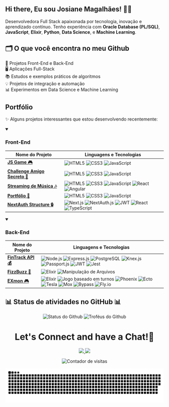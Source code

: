 <!--img width=100% src="https://capsule-render.vercel.app/api?type=waving&color=33a0ff&height=120&section=header"/-->

<!--## Hey! Welcome
### I love learning new technologies and being constantly evolving.</h3-->

<!--div>

- 💻 Desenvolvedora Web Full Stack Python

- 👩🏻‍💻 Integrante de equipe do PyLadies Sorocaba

- 💙 Participante da 5ª edição do Luiza < Code >

- 💬 Busco sempre aprender e motivar pessoas, principalmente mulheres, a ingressar na área da tecnologia.
<br />
</div-->
  
<!--img alt="Pythocat" width=12% src="https://user-images.githubusercontent.com/62856269/199364542-2f206ef0-a3ea-4a58-9658-5e8e3397d5b7.png"/-->

##

<!-- GITHUB STATS -->
<!--#### GitHub Stats
<div align="center">
  <img height="180em" src="https://github-readme-stats.vercel.app/api?username=JosianeCMagalhaes&show_icons=true&theme=tokyonight&include_all_commits=true"/>
  <img height="180em" src="https://github-readme-stats.vercel.app/api/top-langs/?username=JosianeCMagalhaes&layout=compact&langs_count=18&theme=tokyonight&include_all_commits=true"/>
  <img height="180em" src="https://github-readme-streak-stats.herokuapp.com/?user=JosianeCMagalhaes&theme=tokyonight"/>
<!-- TEMAS: github_dark, dark, radical, tokyonight, highcontrast, dracula, merko, gruvbox, onedark, omni, aura_dark -->
<!--</div>-->

<!--##-->

<!-- TECNOLOGIAS -->
<!--#### Tecnologias
#### :hammer_and_wrench: Tools and environments
<div style:"display: inline-block; height: 27px; overflow: hidden">

  <img align="center" alt="Git" title="Git" height="27" width="27" src="https://www.vectorlogo.zone/logos/git-scm/git-scm-icon.svg">
  <img align="center" alt="GitLab" title="GitLab" height="27" width="27" src="https://cdn.jsdelivr.net/gh/devicons/devicon/icons/gitlab/gitlab-original-wordmark.svg">
  <img align="center" alt="npm" title="npm" height="32" width="32" src="https://cdn.jsdelivr.net/gh/devicons/devicon/icons/npm/npm-original-wordmark.svg">
  <img align="center" alt="Yarn" title="Yarn" height="48" width="48" src="https://cdn.jsdelivr.net/gh/devicons/devicon/icons/yarn/yarn-original-wordmark.svg">
  <img align="center" alt="Heroku" title="Heroku" height="27" width="27" src="https://cdn.jsdelivr.net/gh/devicons/devicon/icons/heroku/heroku-plain.svg">
  <img align="center" alt="Docker" title="Docker" height="32" width="32" src="https://cdn.jsdelivr.net/gh/devicons/devicon/icons/docker/docker-original.svg">
  <img align="center" alt="Kubernetes" title="Kubernetes" height="32" width="32" src="https://cdn.jsdelivr.net/gh/devicons/devicon/icons/kubernetes/kubernetes-plain-wordmark.svg">
  <img align="center" alt="Postman" title="Postman" height="27" width="27" src="https://www.vectorlogo.zone/logos/getpostman/getpostman-icon.svg">
  <img align="center" alt="Insomnia" title="Insomnia" height="27" width="27" src="https://raw.githubusercontent.com/get-icon/geticon/fc0f660daee147afb4a56c64e12bde6486b73e39/icons/insomnia.svg">
  <img align="center" alt="Linux" title="Linux" height="27" width="27" src="https://raw.githubusercontent.com/devicons/devicon/master/icons/linux/linux-original.svg">
  <img align="center" alt="Ubuntu" title="Ubuntu" height="27" width="27" src="https://www.vectorlogo.zone/logos/ubuntu/ubuntu-icon.svg">

</div>
  
#### :computer: Front-End Development
<div style:"display: inline-block; height: 27px; overflow: hidden">
  
  <img align="center" alt="React" title="React" height="27" width="27" src="https://raw.githubusercontent.com/devicons/devicon/master/icons/react/react-original.svg">
  <img align="center" alt="TypeScript" title="TypeScript" height="27" width="27" src="https://raw.githubusercontent.com/devicons/devicon/master/icons/typescript/typescript-plain.svg">
  <img align="center" alt="HTML" title="HTML" height="27" width="27" src="https://raw.githubusercontent.com/devicons/devicon/master/icons/html5/html5-original.svg">
  <img align="center" alt="CSS" title="CSS" height="27" width="27" src="https://raw.githubusercontent.com/devicons/devicon/master/icons/css3/css3-original.svg">
  <img align="center" alt="JavaScript" title="JavaScript" height="27" width="27" src="https://raw.githubusercontent.com/devicons/devicon/master/icons/javascript/javascript-plain.svg">
  
</div>
  
#### :computer: Back-End Development
<div style:"display: inline-block; height: 27px; overflow: hidden">

  <img align="center" alt="Python" title="Python" height="27" width="27" src="https://raw.githubusercontent.com/devicons/devicon/master/icons/python/python-original.svg">
  <img align="center" alt="Node.js" title="Node.js" height="27" width="27" src="https://cdn.jsdelivr.net/gh/devicons/devicon/icons/nodejs/nodejs-original.svg">
  <img align="center" alt="NestJS" title="NestJS" height="54" width="54" src="https://cdn.jsdelivr.net/gh/devicons/devicon/icons/nestjs/nestjs-plain-wordmark.svg">
  <img align="center" alt="Redis" title="Redis" height="27" width="27" src="https://cdn.jsdelivr.net/gh/devicons/devicon/icons/redis/redis-original-wordmark.svg">
  <img align="center" alt="Prisma" title="Prisma" height="27" width="27" src="https://avatars.githubusercontent.com/u/17219288?s=200&v=4">
  <img align="center" alt="C" title="C" height="27" width="27" src="https://cdn.jsdelivr.net/gh/devicons/devicon/icons/c/c-original.svg">
  <img align="center" alt="Java" title="Java" height="27" width="27" src="https://cdn.jsdelivr.net/gh/devicons/devicon/icons/java/java-original.svg">
  <img align="center" alt="Spring Boot" title="Spring Boot" height="27" width="27" src="https://cdn.jsdelivr.net/gh/devicons/devicon/icons/spring/spring-original.svg">
  <img align="center" alt="MySQL" title="MySQL" height="27" width="27" src="https://cdn.jsdelivr.net/gh/devicons/devicon/icons/mysql/mysql-original.svg">
  <img align="center" alt="PostgreSQL" title="PostgreSQL" height="27" width="27" src="https://cdn.jsdelivr.net/gh/devicons/devicon/icons/postgresql/postgresql-original-wordmark.svg">
  <img align="center" alt="MongoDB" title="MongoDB" height="27" width="27" src="https://cdn.jsdelivr.net/gh/devicons/devicon/icons/mongodb/mongodb-original.svg">
  <img align="center" alt="FastAPI" title="FastAPI" height="54" width="54" src="https://cdn.jsdelivr.net/gh/devicons/devicon/icons/fastapi/fastapi-original-wordmark.svg">
  <img align="center" alt="Django" title="Django" height="54" width="54" src="https://cdn.jsdelivr.net/gh/devicons/devicon/icons/django/django-plain-wordmark.svg">
  <img align="center" alt="Flask" title="Flask" height="54" width="54" src="https://cdn.jsdelivr.net/gh/devicons/devicon/icons/flask/flask-original-wordmark.svg">

</div>
  
#### :test_tube: Testing
<div style:"display: inline-block; height: 27px; overflow: hidden">

  <img align="center" alt="Jest" title="Jest" height="27" width="27" src="https://cdn.jsdelivr.net/gh/devicons/devicon/icons/jest/jest-plain.svg">
  <img align="center" alt="Pytest" title="Pytest" height="48" width="48" src="https://cdn.jsdelivr.net/gh/devicons/devicon/icons/pytest/pytest-original.svg">

</div>
  
<div style="display: inline_block">
  <img align="center" alt="Python" title="Python" height="27" width="27" src="https://raw.githubusercontent.com/devicons/devicon/master/icons/python/python-original.svg">
  <img align="center" alt="Django" title="Django" height="50" width="50" src="https://cdn.jsdelivr.net/gh/devicons/devicon/icons/django/django-plain-wordmark.svg">
  <img align="center" alt="Flask" title="Flask" height="50" width="50" src="https://cdn.jsdelivr.net/gh/devicons/devicon/icons/flask/flask-original-wordmark.svg">
  <img align="center" alt="FastAPI" title="FastAPI" height="50" width="50" src="https://cdn.jsdelivr.net/gh/devicons/devicon/icons/fastapi/fastapi-original-wordmark.svg">
  <img align="center" alt="Docker" title="Docker" height="32" width="32" src="https://cdn.jsdelivr.net/gh/devicons/devicon/icons/docker/docker-original.svg">
  <img align="center" alt="Kubernetes" title="Kubernetes" height="32" width="32" src="https://cdn.jsdelivr.net/gh/devicons/devicon/icons/kubernetes/kubernetes-plain-wordmark.svg">
  <img align="center" alt="Git" title="Git" height="27" width="27" src="https://www.vectorlogo.zone/logos/git-scm/git-scm-icon.svg">
  <img align="center" alt="GitLab" title="GitLab" height="27" width="27" src="https://cdn.jsdelivr.net/gh/devicons/devicon/icons/gitlab/gitlab-original-wordmark.svg">
  <img align="center" alt="Heroku" title="Heroku" height="27" width="27" src="https://cdn.jsdelivr.net/gh/devicons/devicon/icons/heroku/heroku-plain.svg">
  <img align="center" alt="Insomnia" title="Insomnia" height="27" width="27" src="https://raw.githubusercontent.com/get-icon/geticon/fc0f660daee147afb4a56c64e12bde6486b73e39/icons/insomnia.svg">
  <img align="center" alt="Linux" title="Linux" height="27" width="27" src="https://raw.githubusercontent.com/devicons/devicon/master/icons/linux/linux-original.svg">
  <img align="center" alt="MongoDB" title="MongoDB" height="27" width="27" src="https://cdn.jsdelivr.net/gh/devicons/devicon/icons/mongodb/mongodb-original.svg">
  <img align="center" alt="Redis" title="Redis" height="27" width="27" src="https://cdn.jsdelivr.net/gh/devicons/devicon/icons/redis/redis-original-wordmark.svg">
  <img align="center" alt="MySQL" title="MySQL" height="27" width="27" src="https://cdn.jsdelivr.net/gh/devicons/devicon/icons/mysql/mysql-original.svg">
  <img align="center" alt="Node.js" title="Node.js" height="27" width="27" src="https://cdn.jsdelivr.net/gh/devicons/devicon/icons/nodejs/nodejs-original.svg">
  <img align="center" alt="NestJS" title="NestJS" height="50" width="50" src="https://cdn.jsdelivr.net/gh/devicons/devicon/icons/nestjs/nestjs-plain-wordmark.svg">
  <img align="center" alt="Postman" title="Postman" height="27" width="27" src="https://www.vectorlogo.zone/logos/getpostman/getpostman-icon.svg">
  <img align="center" alt="JavaScript" title="JavaScript" height="27" width="27" src="https://raw.githubusercontent.com/devicons/devicon/master/icons/javascript/javascript-plain.svg">
  <img align="center" alt="TypeScript" title="TypeScript" height="27" width="27" src="https://raw.githubusercontent.com/devicons/devicon/master/icons/typescript/typescript-plain.svg">
  <img align="center" alt="React" title="React" height="27" width="27" src="https://raw.githubusercontent.com/devicons/devicon/master/icons/react/react-original.svg">
  <img align="center" alt="Prisma" title="Prisma" height="27" width="27" src="https://avatars.githubusercontent.com/u/17219288?s=200&v=4">
  <img align="center" alt="HTML" title="HTML" height="27" width="27" src="https://raw.githubusercontent.com/devicons/devicon/master/icons/html5/html5-original.svg">
  <img align="center" alt="CSS" title="CSS" height="27" width="27" src="https://raw.githubusercontent.com/devicons/devicon/master/icons/css3/css3-original.svg">
  <img align="center" alt="Ubuntu" title="Ubuntu" height="27" width="27" src="https://www.vectorlogo.zone/logos/ubuntu/ubuntu-icon.svg">
</div-->

<!--div>
  <img align="right" alt="Josi-pic" height="150" style="border-radius:50px;" src="https://user-images.githubusercontent.com/62856269/206440962-acf95e45-4501-4b93-a3ea-470bc3e77a9d.png">
</div-->

<!--##-->

<!-- REDES SOCIAIS -->
<!--<div align="left">
  <a href="https://www.linkedin.com/in/josianemagalhaes" target="_blank"><img src="https://img.shields.io/badge/-LinkedIn-%230077B5?style=for-the-badge&logo=linkedin&logoColor=white" target="_blank"></a>
  <a href ="mailto:josymagalhaes18@gmail.com"><img src="https://img.shields.io/badge/-Gmail-%23333?style=for-the-badge&logo=gmail&logoColor=white" target="_blank"></a>
  <!--<a href="https://www.instagram.com/ajosimagalhaes/" target="_blank"><img src="https://img.shields.io/badge/-Instagram-%23E4405F?style=for-the-badge&logo=instagram&logoColor=white" target="_blank"></a>-->    
  <!--a href="https://www.hackerrank.com/profile/josianemagalhaes" target="_blank">
    <img src="https://img.shields.io/static/v1?message=HackerRank&logo=hackerrank&label=&color=2EC866&logoColor=white&labelColor=&style=for-the-badge" alt="hackerrank logo"  />
  </a>
  <a href="https://judge.beecrowd.com/pt/profile/833214" target="_blank">
    <img src="https://hermes.dio.me/articles/cover/6648c9da-4a0a-4f72-9bea-99a45110b117.png" height="35" alt="hackerrank logo"  />
  </a>
</div-->
<!-- div align="left">
  <a href="https://josianecmagalhaes.github.io/" target="_blank"><img src="https://img.shields.io/badge/Portfolio-042549?style=for-the-badge&logo=moleculer&logoColor=white&color=blueviolet" alt="portfolio" /></a>
  <a href="https://medium.com/@josianemagalhaes" target="_blank"><img src="https://img.shields.io/badge/Medium-12100E?style=for-the-badge&logo=medium&logoColor=white" target="_blank"></a>
  <a href="https://codepen.io/josianecmagalhaes" target="_blank"><img src="https://img.shields.io/badge/Codepen-000000?style=for-the-badge&logo=codepen&logoColor=white" target="_blank"></a>
  <a href="https://stackoverflow.com/users/20316593/josiane-magalhaes" target="_blank"><img src="https://img.shields.io/badge/-Stackoverflow-FE7A16?style=for-the-badge&logo=stack-overflow&logoColor=white" target="_blank"></a>
</div-->

<!--div->
  
![](https://komarev.com/ghpvc/?username=JosianeCMagalhaes&color=3399FF)
  
</div>

<!--[![Ashutosh's github activity graph](https://activity-graph.herokuapp.com/graph?username=JosianeCMagalhaes&bg_color=0d1117&color=3399ff&line=fb7ecd&point=ffbde0&area=true&hide_border=true)](https://github.com/ashutosh00710/github-readme-activity-graph)-->



<!--##-->

<!--div>
  
  ![Snake animation](https://github.com/JosianeCMagalhaes/JosianeCMagalhaes/blob/output/github-contribution-grid-snake.svg)

</div-->

<!--img width=100% src="https://capsule-render.vercel.app/api?type=waving&color=33a0ff&height=120&section=footer"/-->

## Hi there, Eu sou Josiane Magalhães! 👩‍💻

Desenvolvedora Full Stack apaixonada por tecnologia, inovação e aprendizado contínuo. Tenho experiência com **Oracle Database (PL/SQL)**, **JavaScript**, **Elixir**, **Python**, **Data Science**, e **Machine Learning**.

## 🗂️ O que você encontra no meu Github

🚀 Projetos Front-End e Back-End  
🖥️ Aplicações Full-Stack  
📚 Estudos e exemplos práticos de algoritmos  
💡 Projetos de integração e automação  
📊 Experimentos em Data Science e Machine Learning

<!--Linguagem e Ferramentas:

<p align="left"> 
  <a href="https://www.w3schools.com/html/" target="_blank" rel="noreferrer"> 
    <img src="https://raw.githubusercontent.com/devicons/devicon/master/icons/html5/html5-original-wordmark.svg" alt="html5" width="40" height="40"/> 
  </a> 
  <a href="https://www.w3schools.com/css/" target="_blank" rel="noreferrer"> 
    <img src="https://raw.githubusercontent.com/devicons/devicon/master/icons/css3/css3-original-wordmark.svg" alt="css3" width="40" height="40"/>
  </a> 
  <a href="https://developer.mozilla.org/en-US/docs/Web/JavaScript" target="_blank" rel="noreferrer"> 
    <img src="https://raw.githubusercontent.com/devicons/devicon/master/icons/javascript/javascript-original.svg" alt="javascript" width="40" height="40"/> 
  </a>
  <a href="https://vercel.com/" target="_blank" rel="noreferrer">
    <img src="https://assets.vercel.com/image/upload/front/favicon/vercel/favicon.ico" alt="vercel" width="40" height="40" />
  </a>
</p-->

## Portfólio

✨ Alguns projetos interessantes que estou desenvolvendo recentemente:

<details open>
  <summary><h3>Front-End</h3></summary>
  
  | Nome do Projeto | Linguagens e Tecnologias |
  |------|-------|
  | **[JS Game 🎮](https://github.com/JosianeCMagalhaes/js-game)** | ![HTML5](https://img.shields.io/badge/-HTML5-E34F26?style=flat-square&logo=html5&logoColor=white) ![CSS3](https://img.shields.io/badge/-CSS3-1572B6?style=flat-square&logo=css3&logoColor=white) ![JavaScript](https://img.shields.io/badge/-JavaScript-F7DF1E?style=flat-square&logo=javascript&logoColor=black) |
  | **[Challenge Amigo Secreto 🎁](https://github.com/JosianeCMagalhaes/Challenge-Amigo-Secreto)** | ![HTML5](https://img.shields.io/badge/-HTML5-E34F26?style=flat-square&logo=html5&logoColor=white) ![CSS3](https://img.shields.io/badge/-CSS3-1572B6?style=flat-square&logo=css3&logoColor=white) ![JavaScript](https://img.shields.io/badge/-JavaScript-F7DF1E?style=flat-square&logo=javascript&logoColor=black) |
  | **[Streaming de Música 🎶](https://github.com/JosianeCMagalhaes/streaming-de-musica)** | ![HTML5](https://img.shields.io/badge/-HTML5-E34F26?style=flat-square&logo=html5&logoColor=white) ![CSS3](https://img.shields.io/badge/-CSS3-1572B6?style=flat-square&logo=css3&logoColor=white) ![JavaScript](https://img.shields.io/badge/-JavaScript-F7DF1E?style=flat-square&logo=javascript&logoColor=black) ![React](https://img.shields.io/badge/-React-61DAFB?style=flat-square&logo=react&logoColor=black) ![Angular](https://img.shields.io/badge/-Angular-E23237?style=flat-square&logo=angular&logoColor=white) |
  | **[Portfólio 📁](https://github.com/JosianeCMagalhaes/Portfolio)** | ![HTML5](https://img.shields.io/badge/-HTML5-E34F26?style=flat-square&logo=html5&logoColor=white) ![CSS3](https://img.shields.io/badge/-CSS3-1572B6?style=flat-square&logo=css3&logoColor=white) ![JavaScript](https://img.shields.io/badge/-JavaScript-F7DF1E?style=flat-square&logo=javascript&logoColor=black) |
  | **[NextAuth Structure 🔒](https://github.com/JosianeCMagalhaes/NextAuth-Structure)** | ![Next.js](https://img.shields.io/badge/-Next.js-000000?style=flat-square&logo=nextdotjs&logoColor=white) ![NextAuth.js](https://img.shields.io/badge/-NextAuth.js-000000?style=flat-square&logo=auth0&logoColor=white) ![JWT](https://img.shields.io/badge/-JWT-000000?style=flat-square&logo=jsonwebtokens&logoColor=white) ![React](https://img.shields.io/badge/-React-61DAFB?style=flat-square&logo=react&logoColor=black) ![TypeScript](https://img.shields.io/badge/-TypeScript-3178C6?style=flat-square&logo=typescript&logoColor=white)

</details>

<details open>  
  <summary><h3>Back-End</h3></summary>  
  
  | Nome do Projeto | Linguagens e Tecnologias |
  |------|-------|  
  | **[FinTrack API 💰](https://github.com/JosianeCMagalhaes/FinTrack-API)** | ![Node.js](https://img.shields.io/badge/-Node.js-339933?style=flat-square&logo=nodedotjs&logoColor=white) ![Express.js](https://img.shields.io/badge/-Express.js-000000?style=flat-square&logo=express&logoColor=white) ![PostgreSQL](https://img.shields.io/badge/-PostgreSQL-336791?style=flat-square&logo=postgresql&logoColor=white) ![Knex.js](https://img.shields.io/badge/-Knex.js-ff6600?style=flat-square&logo=knex&logoColor=white) ![Passport.js](https://img.shields.io/badge/-Passport.js-34E27A?style=flat-square&logo=passport&logoColor=white) ![JWT](https://img.shields.io/badge/-JWT-000000?style=flat-square&logo=jsonwebtokens&logoColor=white) ![Jest](https://img.shields.io/badge/-Jest-C21325?style=flat-square&logo=jest&logoColor=white)
  | **[FizzBuzz 📂](https://github.com/JosianeCMagalhaes/FizzBuzz)** | ![Elixir](https://img.shields.io/badge/-Elixir-4B275F?style=flat-square&logo=elixir&logoColor=white) ![Manipulação de Arquivos](https://img.shields.io/badge/-Manipulação%20de%20Arquivos-blueviolet?style=flat-square) | 🛠️ Back-end |
  | **[EXmon 🎮](https://github.com/JosianeCMagalhaes/EXmon)** | ![Elixir](https://img.shields.io/badge/-Elixir-4B275F?style=flat-square&logo=elixir&logoColor=white) ![Jogo baseado em turnos](https://img.shields.io/badge/-Jogo%20Baseado%20em%20Turnos-yellowgreen?style=flat-square) ![Phoenix](https://img.shields.io/badge/-Phoenix-FF6600?style=flat-square&logo=phoenix&logoColor=white) ![Ecto](https://img.shields.io/badge/-Ecto-007ACC?style=flat-square) ![Tesla](https://img.shields.io/badge/-Tesla-00A3E0?style=flat-square) ![Mox](https://img.shields.io/badge/-Mox-6C757D?style=flat-square) ![Bypass](https://img.shields.io/badge/-Bypass-A020F0?style=flat-square) ![Fly.io](https://img.shields.io/badge/-Fly.io-008ECC?style=flat-square&logo=flydotio&logoColor=white)

</details>



<!--details open>
  <summary><h3>Full Stack </h3></summary>
  
  | Nome do Projeto | Linguagens |
  |------|-------|
  | [](https://github.com/) | Node.js + Express + Prisma + PostgresSql + Docker + Next.JS + SASS
  | [](https://github.com/) | Node.js + Express + Prisma + PostgresSql + Docker + Reactjs
</details--> 

<!--details open>
  <summary><h3>React</h3></summary>
  
  | Nome do Projeto | Linguagens |
  |------|-------|
  | [](https://github.com/) | React + Typescript + Styled-Components
  | [](https://github.com/) | React + Typescript + Styled-Components
  | [](https://github.com/) | React + Redux + Typescript + Styled-Components
  | [](https://github.com/) | React + Typescript + Styled-Components
  | [](https://github.com/) | React + Typescript + Styled-Components
  | [](https://github.com/) | React + Typescript + Styled-Components
  | [](https://github.com/) | React + React Hooks
  | [](https://github.com/) | React + Typescript + Styled-Components
  
</details-->  


<!--details open>
  <summary><h3>Node</h3></summary>
  
  | Nome do Projeto | Linguagens |
  |------|-------|
  | [](https://github.com/) |Node + Expres + Prisma 
  | [](https://github.com/) | Node + Stubs + Sinon + Spies
  | [](https://github.com/) | Node + TyORM + Express
  
</details--> 

<!--details open>
  <summary><h3>Python</h3></summary>
  
  | Nome do Projeto | Linguagens |
  |------|-------|
  | [](https://github.com/) | Python
  | [](https://github.com/) | Python
  | [](https://github.com/) | Python

</details-->  

<!--## 🌟 Tecnologias que utilizo frequentemente 🌟

![HTML5](https://img.shields.io/badge/HTML5-E34F26?style=for-the-badge&logo=html5&logoColor=white)
![CSS3](https://img.shields.io/badge/CSS3-1572B6?style=for-the-badge&logo=css3&logoColor=white)
![JavaScript](https://img.shields.io/badge/JavaScript-F7DF1E?style=for-the-badge&logo=javascript&logoColor=black)
![React](https://img.shields.io/badge/React-20232A?style=for-the-badge&logo=react&logoColor=61DAFB)
![NodeJS](https://img.shields.io/badge/Node.js-43853D?style=for-the-badge&logo=node.js&logoColor=white)
![TypeScript](https://img.shields.io/badge/TypeScript-007ACC?style=for-the-badge&logo=typescript&logoColor=white)
![PostgreSQL](https://img.shields.io/badge/PostgreSQL-316192?style=for-the-badge&logo=postgresql&logoColor=white)
![Oracle Database](https://img.shields.io/badge/Oracle-FF0000?style=for-the-badge&logo=oracle&logoColor=white)
![Python](https://img.shields.io/badge/Python-3776AB?style=for-the-badge&logo=python&logoColor=white)
</div>

## 🛠️ Tecnologias que já explorei 🛠️

![Elixir](https://img.shields.io/badge/Elixir-4B275F?style=for-the-badge&logo=elixir&logoColor=white)
![MySQL](https://img.shields.io/badge/MySQL-4479A1?style=for-the-badge&logo=mysql&logoColor=white)
![MongoDB](https://img.shields.io/badge/MongoDB-47A248?style=for-the-badge&logo=mongodb&logoColor=white)
![Bootstrap](https://img.shields.io/badge/Bootstrap-563D7C?style=for-the-badge&logo=bootstrap&logoColor=white)
![Firebase](https://img.shields.io/badge/Firebase-FFCA28?style=for-the-badge&logo=firebase&logoColor=black) -->

## 📊 Status de atividades no GitHub 📊

<div align="center">
  <img src="http://github-profile-summary-cards.vercel.app/api/cards/stats?username=JosianeCMagalhaes&theme=nord_dark" alt="Status do Github" />
  <img src="https://github-profile-trophy.vercel.app/?username=JosianeCMagalhaes&theme=nord&column=6&margin-w=10" alt="Troféus do Github" />
</div>

<h1 align="center">
  Let's Connect and have a Chat!💬
</h1>

<p align="center">
<a href="https://www.linkedin.com/in/josianemagalhaes/">
  <img height="50" src="https://user-images.githubusercontent.com/46517096/166973395-19676cd8-f8ec-4abf-83ff-da8243505b82.png"/>
</a>
<a href="mailto:josymagalhaes18@gmail.com">
  <img height="50" src="https://user-images.githubusercontent.com/46517096/166972883-f5f1d88c-0246-4374-88ac-ded0f2cf0699.png"/>
</a>
</p>

<p align="center">
  <img src="https://komarev.com/ghpvc/?username=JosianeCMagalhaes&color=blue&style=flat-square" alt="Contador de visitas" />
</p>

<div align="center">
  
  ![Snake animation](https://github.com/JosianeCMagalhaes/JosianeCMagalhaes/blob/output/github-contribution-grid-snake.svg)

</div>


